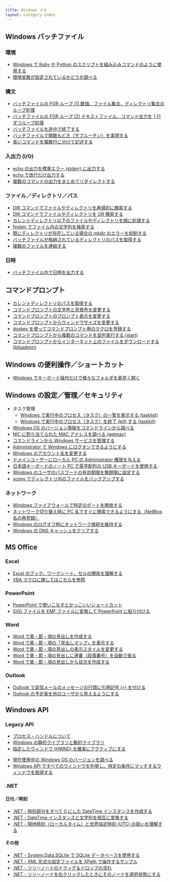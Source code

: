 ```yaml
---
title: Windows メモ
layout: category-index
---
```


Windows バッチファイル
----

### 環境
* [Windows で Ruby や Python のスクリプトを組み込みコマンドのように使用する](run-script-as-command.html)
* [環境変数が設定されているかどうか調べる](batch/check-env-var.html)

### 構文
* [バッチファイルの FOR ループ (1) 数値、ファイル集合、ディレクトリ集合のループ処理](for-loop.html)
* [バッチファイルの FOR ループ (2) テキストファイル、コマンド出力を 1 行ずつループ処理](for-loop2.html)
* [バッチファイルを途中で終了する](exit-batch.html)
* [バッチファイルで関数もどき（サブルーチン）を実現する](subroutine.html)
* [長いコマンドを複数行に分けて記述する](syntax/separate-long-line.html)

### 入出力 (I/O)
* [echo の出力を標準エラー (stderr) に出力する](echo-to-stderr.html)
* [echo で改行だけ出力する](echo-newline.html)
* [複数のコマンドの出力をまとめてリダイレクトする](io/collect-output.html)

### ファイル／ディレクトリ／パス
* [DIR コマンドでファイルやディレクトリを再帰的に検索する](find-files.html)
* [DIR コマンドでファイルやディレクトリを OR 検索する](or-dir.html)
* [カレントディレクトリ以下のファイルやディレクトリを順に処理する](for-each-file.html)
* [findstr でファイル内の文字列を検索する](file/findstr.html)
* [既にディレクトリが存在している場合の mkdir のエラーを抑制する](file/avoid-mkdir-error.html)
* [バッチファイルが格納されているディレクトリのパスを取得する](file/batch-dir.html)
* [複数のファイルを連結する](file/concat-file.html)

### 日時
* [バッチファイル内で日時を出力する](batch/display-time.html)


コマンドプロンプト
----
* [カレントディレクトリのパスを取得する](cmd/get-current-dir.html)
* [コマンドプロンプトの文字色と背景色を変更する](settings/change-color-of-cmd.html)
* [コマンドプロンプトのプロンプト表示を変更する](settings/change-prompt.html)
* [コマンドプロンプトからウィンドウサイズを変更する](settings/change-window-size.html)
* [doskey を使ってコマンドプロンプト用のマクロを登録する](settings/doskey.html)
* [コマンドプロンプトから複数のコマンドを並列実行する (start)](cmd/parallel.html)
* [コマンドプロンプトからインターネット上のファイルをダウンロードする (bitsadmin)](cmd/download.html)


Windows の便利操作／ショートカット
----
* [Windows でキーボード操作だけで様々なフォルダを素早く開く](open-dir-by-keyboard.html)


Windows の設定／管理／セキュリティ
----

* タスク管理
    * [Windows で実行中のプロセス（タスク）の一覧を表示する (tasklist)](admin/tasklist.html)
    * [Windows で実行中のプロセス（タスク）を終了 (kill) する (taskkill)](admin/taskkill.html)
* [Windows OS のバージョン情報をコマンドラインから調べる](admin/os-version.html)
* [NIC に割り当てられた MAC アドレスを調べる (getmac)](admin/getmac.html)
* [コマンドラインから Windows サービスを管理する](manage-services-from-command-line.html)
* [Administrator で Windows にログオンできるようにする](logon-as-admin.html)
* [Windows のアカウント名を変更する](change-account-name.html)
* [ドメインユーザーにローカル PC の Administrator 権限を与える](add-admin-to-domain-user.html)
* [日本語キーボードのノート PC で英字配列の USB キーボードを使用する](usb-us-keyboard.html)
* [Windows のユーザのパスワードの有効期限を無期限に設定する](settings/unlimited-password.html)
* [xcopy でディレクトリ内のファイルをバックアップする](xcopy.html)

### ネットワーク
* [Windows ファイアウォールで特定のポートを開放する](open-firewall-port.html)
* [ネットワーク切り替え時に PC 名ですぐに検索できるようにする（NetBios 名の再登録）](network/register-netbios.html)
* [Windows のログオフ時にネットワーク接続を維持する](network/keep-connection-after-logging-off.html)
* [Windows の DNS キャッシュをクリアする](network/clear-dns-cache.html)


MS Office
----

### Excel
- [Excel のブック、ワークシート、セルの関係を理解する](excel/structure.html)
- [VBA マクロに関してはこちらを参照](../vba/)

### PowerPoint
- [PowerPoint で使いこなすとかっこいいショートカット](powerpoint/shortcut.html)
- [SVG ファイルを EMF ファイルに変換して PowerPoint に貼り付ける](powerpoint/svg2emf.html)

### Word
- [Word で章・節・項の見出しを作成する](word/create-chapter.html)
- [Word で章・節・項の「見出しマップ」を表示する](word/chapter-map.html)
- [Word で章・節・項の見出しの表示スタイルを変更する](word/chapter-style.html)
- [Word で章・節・項の見出しに連番（段落番号）を自動で振る](word/number-chapters.html)
- [Word で章・節・項の見出しから目次を作成する](word/create-toc.html)

### Outlook
- [Outlook で返信メールのメッセージの行頭に引用記号 (>) を付ける](outlook/quote-mark.html)
- [Outlook の予定表を他のユーザから見えるようにする](outlook/share-schedule.html)


Windows API
----

### Legacy API
* [プロセス・ハンドルについて](winapi/process-handle.html)
* [Windows の静的ライブラリと動的ライブラリ](misc/windows-library.html)
* [指定したウィンドウ (HWND) を確実にアクティブにする](winapi/activate-window-forcedly.html)
- [現在使用中の Windows OS のバージョンを調べる](winapi/os-version.html)
- [Windows API ですべてのウィンドウを列挙し、特定の条件にマッチするウィンドウを取得する](winapi/search-window.html)

### .NET

#### 日付／時刻
* [.NET - 時刻部分をすべて 0 にした DateTime インスタンスを作成する](dotnet/zero-time-date.html)
* [.NET - DateTime インスタンスと文字列を相互に変換する](dotnet/datetime-to-string.html)
* [.NET - 現地時刻（ローカルタイム）と世界協定時刻 (UTC) の扱いを理解する](dotnet/localtime-and-utc.html)

#### その他
* [.NET - System.Data.SQLite で SQLite データベースを使用する](dotnet/system-data-sqlite.html)
* [.NET - XML 形式の設定ファイルを XPath で操作するサンプル](dotnet/xpath.html)
* [.NET - ツリーノードのドラッグ＆ドロップの流れ](dotnet/treenode-drag.html)
* [.NET - ツリーノードを右クリックしたときにそのノードを選択状態にする](dotnet/treenode-right-click-select.html)

